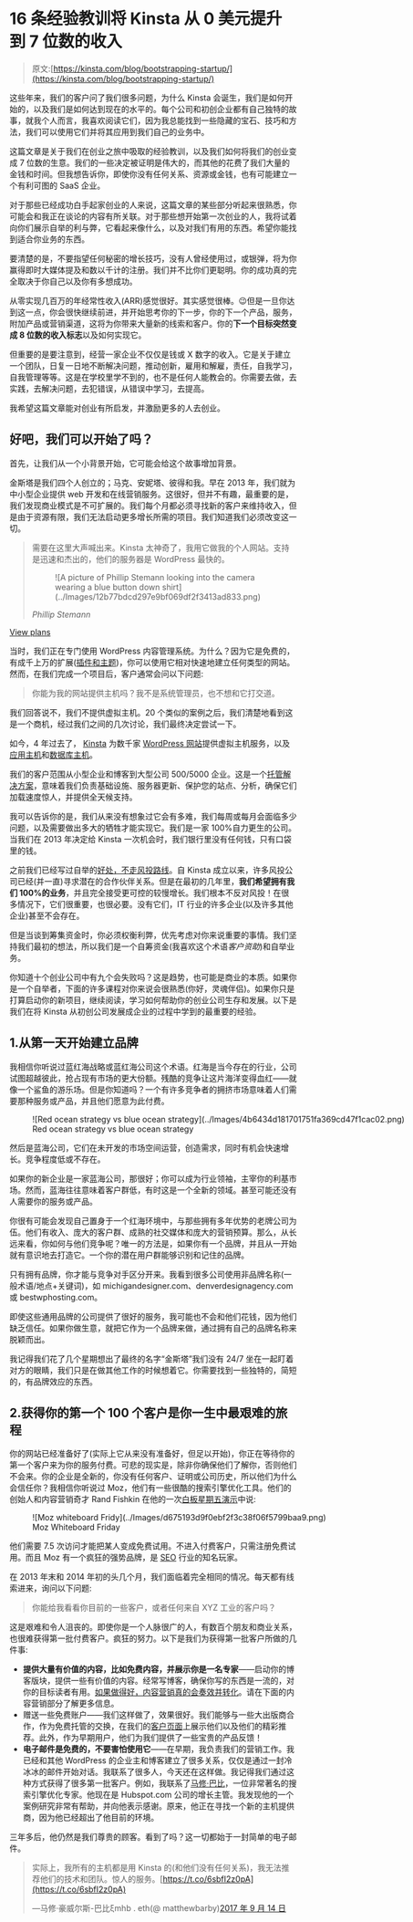 # 16 条经验教训将 Kinsta 从 0 美元提升到 7 位数的收入

> 原文:[https://kinsta.com/blog/bootstrapping-startup/](https://kinsta.com/blog/bootstrapping-startup/)

这些年来，我们的客户问了我们很多问题，为什么 Kinsta 会诞生，我们是如何开始的，以及我们是如何达到现在的水平的。每个公司和初创企业都有自己独特的故事，就我个人而言，我喜欢阅读它们，因为我总能找到一些隐藏的宝石、技巧和方法，我们可以使用它们并将其应用到我们自己的业务中。

这篇文章是关于我们在创业之旅中吸取的经验教训，以及我们如何将我们的创业变成 7 位数的生意。我们的一些决定被证明是伟大的，而其他的花费了我们大量的金钱和时间。但我想告诉你，即使你没有任何关系、资源或金钱，也有可能建立一个有利可图的 SaaS 企业。

对于那些已经成功白手起家创业的人来说，这篇文章的某些部分听起来很熟悉，你可能会和我正在谈论的内容有所关联。对于那些想开始第一次创业的人，我将试着向你们展示自举的利与弊，它看起来像什么，以及对我们有用的东西。希望你能找到适合你业务的东西。

要清楚的是，不要指望任何秘密的增长技巧，没有人曾经使用过，或银弹，将为你赢得即时大媒体提及和数以千计的注册。我们并不比你们更聪明。你的成功真的完全取决于你自己以及你有多想成功。

从零实现几百万的年经常性收入(ARR)感觉很好。其实感觉很棒。😉但是一旦你达到这一点，你会很快继续前进，并开始思考你的下一步，你的下一个产品，服务，附加产品或营销渠道，这将为你带来大量新的线索和客户。你的**下一个目标突然变成 8 位数的收入标志**以及如何实现它。

但重要的是要注意到，经营一家企业不仅仅是钱或 X 数字的收入。它是关于建立一个团队，日复一日地不断解决问题，推动创新，雇用和解雇，责任，自我学习，自我管理等等。这是在学校里学不到的，也不是任何人能教会的。你需要去做，去实践，去解决问题，去犯错误，从错误中学习，去提高。

我希望这篇文章能对创业有所启发，并激励更多的人去创业。

## 好吧，我们可以开始了吗？

首先，让我们从一个小背景开始，它可能会给这个故事增加背景。

金斯塔是我们四个人创立的；马克、安妮塔、彼得和我。早在 2013 年，我们就为中小型企业提供 web 开发和在线营销服务。这很好，但并不有趣，最重要的是，我们发现商业模式是不可扩展的。我们每个月都必须寻找新的客户来维持收入，但是由于资源有限，我们无法启动更多增长所需的项目。我们知道我们必须改变这一切。

<link rel="stylesheet" href="https://kinsta.com/wp-content/themes/kinsta/dist/components/ctas/cta-mini.css?ver=2e932b8aba3918bfb818">

<aside class="sidebar-cta">

> 需要在这里大声喊出来。Kinsta 太神奇了，我用它做我的个人网站。支持是迅速和杰出的，他们的服务器是 WordPress 最快的。
> 
> <footer class="wp-block-kinsta-client-quote__footer">
> 
> <figure class="wp-block-kinsta-client-quote__avatar">![A picture of Phillip Stemann looking into the camera wearing a blue button down shirt](../Images/12b77bdcd297e9bf069df2f3413ad833.png)</figure>
> 
> <cite class="wp-block-kinsta-client-quote__cite">Phillip Stemann</cite></footer>

[View plans](https://kinsta.com/plans/)</aside>

当时，我们正在专门使用 WordPress 内容管理系统。为什么？因为它是免费的，有成千上万的扩展([插件和主题](https://kinsta.com/best-wordpress-plugins/))，你可以使用它相对快速地建立任何类型的网站。然而，在我们完成一个项目后，客户通常会问以下问题:

> 你能为我的网站提供主机吗？我不是系统管理员，也不想和它打交道。

我们回答说不，我们不提供虚拟主机。20 个类似的案例之后，我们清楚地看到这是一个商机，经过我们之间的几次讨论，我们最终决定尝试一下。

如今，4 年过去了， [Kinsta](https://kinsta.com) 为数千家 [WordPress 网站](https://kinsta.com/blog/why-use-wordpress/)提供虚拟主机服务，以及[应用主机](https://kinsta.com/application-hosting/)和[数据库主机](https://kinsta.com/database-hosting/)。

我们的客户范围从小型企业和博客到大型公司 500/5000 企业。这是一个[托管解决方案](https://kinsta.com/blog/managed-wordpress-hosting)，意味着我们负责基础设施、服务器更新、保护您的站点、分析，确保它们加载速度惊人，并提供全天候支持。

我可以告诉你的是，我们从来没有想象过它会有多难，我们每周或每月会面临多少问题，以及需要做出多大的牺牲才能实现它。我们是一家 100%自力更生的公司。当我们在 2013 年决定给 Kinsta 一次机会时，我们银行里没有任何钱，只有口袋里的钱。

之前我们已经写过自举的[好处，不走风投路线](https://kinsta.com/blog/vc-route/)。自 Kinsta 成立以来，许多风投公司已经(并一直)寻求潜在的合作伙伴关系。但是在最初的几年里，**我们希望拥有我们 100%的业务**，并且完全接受更可控的较慢增长。我们根本不反对风投！在很多情况下，它们很重要，也很必要。没有它们，IT 行业的许多企业(以及许多其他企业)甚至不会存在。

但是当谈到筹集资金时，你必须权衡利弊，优先考虑对你来说重要的事情。我们坚持我们最初的想法，所以我们是一个自筹资金(我喜欢这个术语*客户资助*)和自举业务。

你知道十个创业公司中有九个会失败吗？这是趋势，也可能是商业的本质。如果你是一个自举者，下面的许多课程对你来说会很熟悉(你好，灵魂伴侣)。如果你只是打算启动你的新项目，继续阅读，学习如何帮助你的创业公司生存和发展。以下是我们在将 Kinsta 从初创公司发展成企业的过程中学到的最重要的经验。

## 1.从第一天开始建立品牌

我相信你听说过蓝红海战略或蓝红海公司这个术语。红海是当今存在的行业，公司试图超越彼此，抢占现有市场的更大份额。残酷的竞争让这片海洋变得血红——就像一个鲨鱼的游乐场。但是你知道吗？一个有许多竞争者的拥挤市场意味着人们需要那种服务或产品，并且他们愿意为此付费。

<figure id="attachment_15000" aria-describedby="caption-attachment-15000" style="width: 1398px" class="wp-caption aligncenter">![Red ocean strategy vs blue ocean strategy](../Images/4b6434d181701751fa369cd47f1cac02.png)

<figcaption id="caption-attachment-15000" class="wp-caption-text">Red ocean strategy vs blue ocean strategy</figcaption>

</figure>

然后是蓝海公司，它们在未开发的市场空间运营，创造需求，同时有机会快速增长。竞争程度低或不存在。

如果你的新企业是一家蓝海公司，那很好；你可以成为行业领袖，主宰你的利基市场。然而，蓝海往往意味着客户群低，有时这是一个全新的领域。甚至可能还没有人需要你的服务或产品。

你很有可能会发现自己置身于一个红海环境中，与那些拥有多年优势的老牌公司为伍。他们有收入、庞大的客户群、成熟的社交媒体和庞大的营销预算。那么，从长远来看，你如何与他们竞争呢？唯一的方法是，如果你有一个品牌，并且从一开始就有意识地去打造它。一个你的潜在用户群能够识别和记住的品牌。

只有拥有品牌，你才能与竞争对手区分开来。我看到很多公司使用非品牌名称(一般术语/地点+关键词)，如 michigandesigner.com、denverdesignagency.com 或 bestwphosting.com。

即使这些通用品牌的公司提供了很好的服务，我可能也不会和他们花钱，因为他们缺乏信任。如果你做生意，就把它作为一个品牌来做，通过拥有自己的品牌名称来脱颖而出。

我记得我们花了几个星期想出了最终的名字“金斯塔”我们没有 24/7 坐在一起盯着对方的眼睛，我们只是在做其他工作的时候想着它。你需要找到一些独特的，简短的，有品牌效应的东西。

## 2.获得你的第一个 100 个客户是你一生中最艰难的旅程

你的网站已经准备好了(实际上它从来没有准备好，但足以开始)，你正在等待你的第一个客户来为你的服务付费。可悲的现实是，除非你确保他们了解你，否则他们不会来。你的企业是全新的，你没有任何客户、证明或公司历史，所以他们为什么会信任你？我相信你听说过 Moz，他们有一些很酷的搜索引擎优化工具。他们的创始人和内容营销奇才 Rand Fishkin 在他的一次[白板星期五演示](https://moz.com/blog/the-greatest-misconception-in-content-marketing-whiteboard-friday)中说:

<figure id="attachment_15001" aria-describedby="caption-attachment-15001" style="width: 798px" class="wp-caption aligncenter">![Moz whiteboard Fridy](../Images/d675193d9f0ebf2f3c38f06f5799baa9.png)

<figcaption id="caption-attachment-15001" class="wp-caption-text">Moz Whiteboard Friday</figcaption>

</figure>

他们需要 7.5 次访问才能把某人变成免费试用。不进入付费客户，只需注册免费试用。而且 Moz 有一个疯狂的强势品牌，是 [SEO](https://kinsta.com/blog/what-does-seo-stand-for/) 行业的知名玩家。

在 2013 年末和 2014 年初的头几个月，我们面临着完全相同的情况。每天都有线索进来，询问以下问题:

> 你能给我看看你目前的一些客户，或者任何来自 XYZ 工业的客户吗？

这是艰难和令人沮丧的。即使你是一个人脉很广的人，有数百个朋友和商业关系，也很难获得第一批付费客户。疯狂的努力。以下是我们为获得第一批客户所做的几件事:

*   **提供大量有价值的内容，比如免费内容，并展示你是一名专家**——启动你的博客版块，提供一些有价值的内容。经常写博客，确保你写的东西是一流的，对你的目标读者有用。[如果做得好，内容营销真的会奏效并转化](https://kinsta.com/learn/content-marketing/)。请在下面的内容营销部分了解更多信息。
*   赠送一些免费账户——我们这样做了，效果很好。我们能够与一些大出版商合作，作为免费托管的交换，在我们的[客户页面](https://kinsta.com/clients/)上展示他们以及他们的精彩推荐。此外，作为早期用户，他们为我们提供了一些宝贵的产品反馈！
*   **电子邮件是免费的，不要害怕使用它**——在早期，我负责我们的营销工作。我已经和其他 WordPress 的企业主和博客建立了很多关系，仅仅是通过一封冷冰冰的邮件开始对话。我联系了很多人，今天还在这样做。我记得我们通过这种方式获得了很多第一批客户。例如，我联系了[马修·巴比](https://www.matthewbarby.com/)，一位非常著名的搜索引擎优化专家。他现在是 Hubspot.com 公司的增长主管。我发现他的一个案例研究非常有帮助，并向他表示感谢。原来，他正在寻找一个新的主机提供商，因为他已经超出了他目前的环境。

三年多后，他仍然是我们尊贵的顾客。看到了吗？这一切都始于一封简单的电子邮件。

> 实际上，我所有的主机都是用 Kinsta 的(和他们没有任何关系)，我无法推荐他们的技术和团队。惊人的服务。[https://t.co/6sbfI2z0pA](https://t.co/6sbfI2z0pA)
> 
> —马修·豪威尔斯-巴比ξmhb . eth(@ matthewbarby)[2017 年 9 月 14 日](https://twitter.com/matthewbarby/status/908406596883173376?ref_src=twsrc%5Etfw)